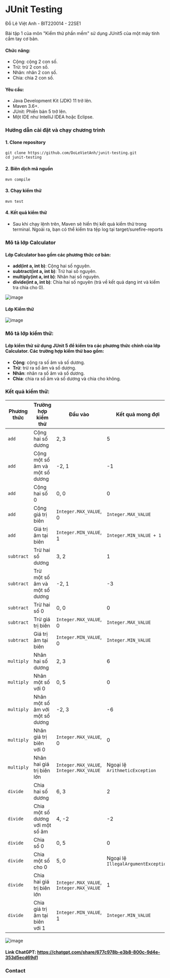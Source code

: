 # JUnit Testing

Đỗ Lê Việt Anh - BIT220014 - 22SE1

Bài tập 1 của môn "Kiểm thử phần mềm" sử dụng JUnit5 của một máy tính cầm tay cơ bản.

#### Chức năng:
- Cộng: cộng 2 con số.
- Trừ: trừ 2 con số.
- Nhân: nhân 2 con số.
- Chia: chia 2 con số.

#### Yêu cầu:
- Java Development Kit (JDK) 11 trở lên.
- Maven 3.6+.
- JUnit: Phiển bản 5 trở lên. 
- Một IDE như IntelliJ IDEA hoặc Eclipse.

### Hướng dẫn cài đặt và chạy chương trình
#### 1. Clone repository
```
git clone https://github.com/DoLeVietAnh/junit-testing.git
cd junit-testing
```
#### 2. Biên dịch mã nguồn
```
mvn compile
```
#### 3. Chạy kiểm thử
```
mvn test
```
#### 4. Kết quả kiểm thử
- Sau khi chạy lệnh trên, Maven sẽ hiển thị kết quả kiểm thử trong terminal. Ngoài ra, bạn có thể kiểm tra tệp log tại target/surefire-reports

### Mô tả lớp Calculator
#### Lớp Calculator bao gồm các phương thức cơ bản:
- **add(int a, int b)**: Cộng hai số nguyên.
- **subtract(int a, int b)**: Trừ hai số nguyên.
- **multiply(int a, int b)**: Nhân hai số nguyên.
- **divide(int a, int b)**: Chia hai số nguyên (trả về kết quả dạng int và kiểm tra chia cho 0).

![image](https://github.com/user-attachments/assets/def4d57b-b28d-40b8-9736-03555f2a3e9a)

#### Lớp Kiểm thử
![image](https://github.com/user-attachments/assets/3b8b1f7c-7b6c-494f-83a0-92395afabe16)

### Mô tả lớp kiểm thử:
#### Lớp kiểm thử sử dụng JUnit 5 để kiểm tra các phương thức chính của lớp Calculator. Các trường hợp kiểm thử bao gồm:
- **Cộng**: cộng ra số âm và số dương.
- **Trừ**: trừ ra số âm và số dương.
- **Nhân**: nhân ra số âm và số dương.
- **Chia**: chia ra số âm và số dương và chia cho không.

### Kết quả kiểm thử: 

| Phương thức      | Trường hợp kiểm thử                     | Đầu vào                  | Kết quả mong đợi                  | Kết quả thực tế | Ghi chú                          |
|-------------------|-----------------------------------------|--------------------------|------------------------------------|-----------------|-----------------------------------|
| `add`            | Cộng hai số dương                      | 2, 3                    | 5                                  | 5               | Đạt                              |
| `add`            | Cộng một số âm và một số dương          | -2, 1                   | -1                                 | -1              | Đạt                              |
| `add`            | Cộng hai số 0                          | 0, 0                    | 0                                  | 0               | Đạt                              |
| `add`            | Cộng giá trị biên                      | `Integer.MAX_VALUE`, 0  | `Integer.MAX_VALUE`                | `Integer.MAX_VALUE` | Đạt                          |
| `add`            | Giá trị âm tại biên                    | `Integer.MIN_VALUE`, 1  | `Integer.MIN_VALUE + 1`            | `Integer.MIN_VALUE + 1` | Đạt                      |
| `subtract`       | Trừ hai số dương                       | 3, 2                    | 1                                  | 1               | Đạt                              |
| `subtract`       | Trừ một số âm và một số dương           | -2, 1                   | -3                                 | -3              | Đạt                              |
| `subtract`       | Trừ hai số 0                           | 0, 0                    | 0                                  | 0               | Đạt                              |
| `subtract`       | Trừ giá trị biên                       | `Integer.MAX_VALUE`, 0  | `Integer.MAX_VALUE`                | `Integer.MAX_VALUE` | Đạt                          |
| `subtract`       | Giá trị âm tại biên                    | `Integer.MIN_VALUE`, 0  | `Integer.MIN_VALUE`                | `Integer.MIN_VALUE` | Đạt                          |
| `multiply`       | Nhân hai số dương                      | 2, 3                    | 6                                  | 6               | Đạt                              |
| `multiply`       | Nhân một số với 0                      | 0, 5                    | 0                                  | 0               | Đạt                              |
| `multiply`       | Nhân một số âm với một số dương         | -2, 3                   | -6                                 | -6              | Đạt                              |
| `multiply`       | Nhân giá trị biên với 0                | `Integer.MAX_VALUE`, 0  | 0                                  | 0               | Đạt                              |
| `multiply`       | Nhân hai giá trị biên lớn               | `Integer.MAX_VALUE`, `Integer.MAX_VALUE` | Ngoại lệ `ArithmeticException` | Ngoại lệ       | Đạt                              |
| `divide`         | Chia hai số dương                      | 6, 3                    | 2                                  | 2               | Đạt                              |
| `divide`         | Chia một số dương với một số âm         | 4, -2                   | -2                                 | -2              | Đạt                              |
| `divide`         | Chia số 0                              | 0, 5                    | 0                                  | 0               | Đạt                              |
| `divide`         | Chia một số cho 0                      | 5, 0                    | Ngoại lệ `IllegalArgumentException` | Ngoại lệ       | Đạt                              |
| `divide`         | Chia hai giá trị biên lớn               | `Integer.MAX_VALUE`, `Integer.MAX_VALUE` | 1              | 1               | Đạt                              |
| `divide`         | Chia giá trị âm tại biên với 1          | `Integer.MIN_VALUE`, 1  | `Integer.MIN_VALUE`                | `Integer.MIN_VALUE` | Đạt                      |


![image](https://github.com/user-attachments/assets/cca93917-c8ef-4f9f-8a7a-107d5c210f3e)

#### Link ChatGPT: https://chatgpt.com/share/677c978b-e3b8-800c-9d4e-353d5ecd69d1

### Contact

